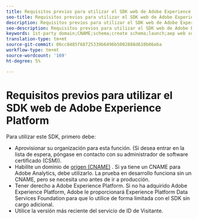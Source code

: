 ```yaml
---
title: Requisitos previos para utilizar el SDK web de Adobe Experience Platform
seo-title: Requisitos previos para utilizar el SDK web de Adobe Experience Platform
description: Requisitos previos para utilizar el SDK web de Adobe Experience Platform
seo-description: Requisitos previos para utilizar el SDK web de Adobe Experience Platform
keywords: 1st-party domain;CNAME;schema;create schema;launch;aep web sdk extension;extension;configuration id;configuration tool;data element;create data element;XDM Object;sendEvent;send Event;
translation-type: tm+mt
source-git-commit: 06cc8485f68725339b6496b5002888d610b06eba
workflow-type: tm+mt
source-wordcount: '169'
ht-degree: 5%

---
```



# Requisitos previos para utilizar el SDK web de Adobe Experience Platform

Para utilizar este SDK, primero debe:

- Aprovisionar su organización para esta función. (Si desea entrar en la lista de espera, póngase en contacto con su administrador de software certificado (CSM)).
- Habilite un dominio de [origen (CNAME)](https://docs.adobe.com/content/help/es-ES/core-services/interface/ec-cookies/cookies-first-party.html) . Si ya tiene un CNAME para Adobe Analytics, debe utilizarlo. La prueba en desarrollo funciona sin un CNAME, pero se necesita uno antes de ir a producción.
- Tener derecho a Adobe Experience Platform. Si no ha adquirido Adobe Experience Platform, Adobe le proporcionará Experience Platform Data Services Foundation para que lo utilice de forma limitada con el SDK sin cargo adicional.
- Utilice la versión más reciente del servicio de ID de Visitante.
